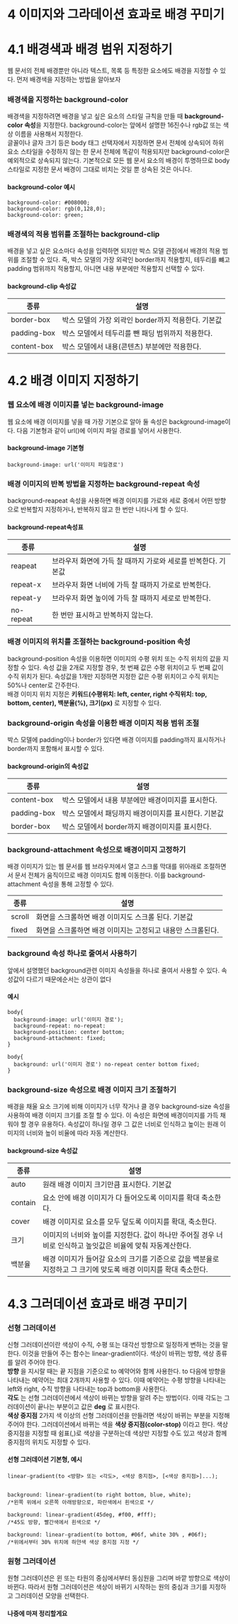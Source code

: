 # 4 이미지와 그라데이션 효과로 배경 꾸미기

# 4.1 배경색과 배경 범위 지정하기
웹 문서의 전체 배경뿐만 아니라 텍스트, 목록 등 특정한 요소에도 배경을 지정할 수 있다. 먼저 배경색을 지정하는 방법을 알아보자

### 배경색을 지정하는 background-color
배경색을 지정하려면 배경을 넣고 싶은 요소의 스타일 규칙을 만들 때 **background-color 속성**을 지정한다. background-color는 앞에서 설명한 16진수나 rgb값 또는 색상 이름을 사용해서 지정한다. <br>
글꼴이나 글자 크기 등은 body 태그 선택자에서 지정하면 문서 전체에 상속되어 하위 요소 스타일을 수정하지 않는 한 문서 전체에 똑같이 적용되지만 background-color은 예외적으로 상속되지 않는다. 기본적으로 모든 웹 문서 요소의 배경이 투명하므로 body 스타일로 지정한 문서 배경이 그대로 비치는 것일 뿐 상속된 것은 아니다.
#### background-color 예시
```
background-color: #008000;
background-color: rgb(0,128,0);
background-color: green;
```
### 배경색의 적용 범위를 조절하는 background-clip
배경을 넣고 싶은 요소마다 속성을 입력하면 되지만 박스 모델 관점에서 배경의 적용 범위를 조절할 수 있다. 즉, 박스 모델의 가장 외곽인 border까지 적용할지, 테두리를 뺴고 padding 범위까지 적용할지, 아니면 내용 부분에만 적용할지 선택할 수 있다.
#### background-clip 속성값
<table>
  <thead>
    <tr>
      <th>종류</th>
      <th>설명</th>
    </tr>
  </thead>
  <tbody>
    <tr>
      <td>border-box</td>
      <td>박스 모델의 가장 외곽인 border까지 적용한다. 기본값</td>
    </tr>
    <tr>
      <td>padding-box</td>
      <td>박스 모델에서 테두리를 뺀 패딩 범위까지 적용한다.</td>
    </tr>
    <tr>
      <td>content-box</td>
      <td>박스 모델에서 내용(콘텐츠) 부분에만 적용한다.</td>
    </tr>
  </tbody>
</table>

# 4.2 배경 이미지 지정하기

### 웹 요소에 배경 이미지를 넣는 background-image
웹 요소에 배경 이미지를 넣을 때 가장 기본으로 알아 둘 속성은 background-image이다. 다음 기본형과 같이 url()에 이미지 파일 경로를 넣어서 사용한다.
#### background-image 기본형
```
background-image: url('이미지 파일경로')
```
### 배경 이미지의 반복 방법을 지정하는 background-repeat 속성
background-reapeat 속성을 사용하면 배경 이미지를 가로와 세로 중에서 어떤 방향으로 반복할지 지정하거나, 반복하지 않고 한 번만 니타나게 할 수 있다.
#### background-repeat속성표

<table>
  <thead>
    <tr>
      <th>종류</th>
      <th>설명</th>
    </tr>
  </thead>
  <tbody>
    <tr>
      <td>reapeat</td>
      <td>브라우저 화면에 가득 찰 때까지 가로와 세로를 반복한다. 기본값</td>
    </tr>
    <tr>
      <td>repeat-x</td>
      <td>브라우저 화면 너비에 가득 찰 때까지 가로로 반복한다.</td>
    </tr>
    <tr>
      <td>repeat-y</td>
      <td>브라우저 화면 높이에 가득 찰 때까지 세로로 반복한다.</td>
    </tr>
    <tr>
      <td>no-repeat</td>
      <td>한 번만 표시하고 반복하지 않는다.</td>
  </tbody>
</table>

### 배경 이미지의 위치를 조절하는 background-position 속성
background-position 속성을 이용하면 이미지의 수평 위치 또는 수직 위치의 값을 지정할 수 있다. 속성 값을 2개로 지정할 경우, 첫 번째 값은 수평 위치이고 두 번째 값이 수직 위치가 된다. 속성값을 1개만 지정하면 지정한 값은 수평 위치이고 수직 위치는 50%나 center로 간주한다. <br>
배경 이미지 위치 지정은 **키워드(수평위치: left, center, right 수직위치: top, bottom, center), 백분율(%), 크기(px)** 로 지정할 수 있다.

### background-origin 속성을 이용한 배경 이미지 적용 범위 조절
박스 모델에 padding이나 border가 있다면 배경 이미지를 padding까지 표시하거나 border까지 포함해서 표시할 수 있다. 
#### background-origin의 속성값
<table>
  <thead>
    <tr>
      <th>종류</th>
      <th>설명</th>
    </tr>
  </thead>
  <tbody>
    <tr>
      <td>content-box</td>
      <td>박스 모델에서 내용 부분에만 배경이미지를 표시한다.</td>
    </tr>
    <tr>
      <td>padding-box</td>
      <td>박스 모델에서 패딩까지 배경이미지를 표시한다. 기본값</td>
    </tr>
    <tr>
      <td>border-box</td>
      <td>박스 모델에서 border까지 배경이미지를 표시한다.</td>
    </tr>
  </tbody>
</table>

### background-attachment 속성으로 배경이미지 고정하기
배경 이미지가 있는 웹 문서를 웹 브라우저에서 열고 스크롤 막대를 위아래로 조절하면서 문서 전체가 움직이므로 배경 이미지도 함께 이동한다. 이를 background-attachment 속성을 통해 고정할 수 있다.

<table>
  <thead>
    <tr>
      <th>종류</th>
      <th>설명</th>
    </tr>
  </thead>
  <tbody>
    <tr>
      <td>scroll</td>
      <td>화면을 스크롤하면 배경 이미지도 스크롤 된다. 기본값</td>
    </tr>
    <tr>
      <td>fixed</td>
      <td>화면을 스크롤하면 배경 이미지는 고정되고 내용만 스크롤된다.</td>
    </tr>
  </tbody>
</table>

### background 속성 하나로 줄여서 사용하기
앞에서 설명했던 background관련 이미지 속성들을 하나로 줄여서 사용할 수 있다. 속성값이 다르기 때문에순서는 상관이 없다
#### 예시
```
body{
  background-image: url('이미지 경로');
  background-repeat: no-repeat:
  background-position: center bottom;
  background-attachment: fixed;
}

body{
  background: url('이미지 경로') no-repeat center bottom fixed;
}  
```

### background-size 속성으로 배경 이미지 크기 조절하기
배경을 채울 요소 크기에 비해 이미지가 너무 작거나 클 경우 background-size 속성을 사용하여 배경 이미지 크기를 조절 할 수 있다. 이 속성은 화면에 배경이미지를 가득 채워야 할 경우 유용하다. 속성값이 하나일 경우 그 값은 너비로 인식하고 높이는 원래 이미지의 너비와 높이 비율에 따라 자동 계산한다.
#### background-size 속성값 
<table>
  <thead>
    <tr>
      <th>종류</th>
      <th>설명</th>
    </tr>
  </thead>
  <tbody>
    <tr>
      <td>auto</td>
      <td>원래 배경 이미지 크기만큼 표시한다. 기본값</td>
    </tr>
    <tr>
      <td>contain</td>
      <td>요소 안에 배경 이미지가 다 들어오도록 이미지를 확대 축소한다.</td>
    </tr>
    <tr>
      <td>cover</td>
      <td>배경 이미지로 요소를 모두 덮도록 이미지를 확대, 축소한다.</td>
    </tr>
    <tr>
      <td>크기</td>
      <td>이미지의 너비와 높이를 지정한다. 값이 하나만 주어질 경우 너비로 인식하고 높잇값은 비율에 맞춰 자동계산한다.</td>
    <tr>
      <td>백분율</td>
      <td>배경 이미지가 들어갈 요소의 크기를 기준으로 값을 백분율로 지정하고 그 크기에 맞도록 배경 이미지를 확대 축소한다.</td>
    </tr>
  </tbody>
</table>

# 4.3 그러데이션 효과로 배경 꾸미기

### 선형 그러데이션
신형 그러데이션이란 색상이 수직, 수평 또는 대각선 방향으로 일정하게 변하는 것을 말한다. 이것을 만들어 주는 함수는 linear-gradient이다. 색상이 바뀌는 방향, 색상 종류를 알려 주어야 한다. <br>
**방향** 을 지시랄 때는 끝 지점을 기준으로 to 예약어와 함께 사용한다. to 다음에 방향을 나타내는 예약어는 최대 2개까지 사용할 수 있다. 이때 예약어는 수평 뱡향을 나타내는 left와 right, 수직 방향을 나타내는 top과 bottom을 사용한다. <br>
**각도** 는 선형 그러데이션에서 색상이 바뀌는 방향을 알려 주는 방법이다. 이때 각도는 그러데이션이 끝나는 부분이고 값은 **deg** 로 표시한다. <br>
**색상 중지점** 2가지 색 이상의 선형 그러데이션을 만들려면 색상이 바뀌는  부분을 지정해 주어야 한다. 그러데이션에서 바뀌는 색을 **색상 중지점(color-stop)** 이라고 한다. 색상 중지점을 지정할 때 쉼표(,)로 색상을 구분하는데 색상만 지정할 수도 있고 색상과 함께 중지점의 위치도 지정할 수 있다.


#### 선형 그러데이션 기본형, 예시
```
linear-gradient(to <방향> 또는 <각도>, <색상 중지점>, [<색상 중지점>]...);


background: linear-gradient(to right bottom, blue, white);
/*왼쪽 위에서 오른쪽 아래방향으로, 파란색에서 흰색으로 */

background: linear-gradient(45deg, #f00, #fff);
/*45도 방향, 빨간색에서 흰색으로 */

background: linear-gradient(to bottom, #06f, white 30% , #06f);
/*위에서부터 30% 위치에 하얀색 색상 중지점 지정 */
```
### 원형 그러데이션
원형 그러데이션은 윈 또는 타원의 중심에서부터 동심원을 그리며 바깥 방향으로 색상이 바뀐다. 따라서 원형 그러데이션은 색상이 바뀌기 시작하는 원의 중심과 크기를 지정하고 그러데이션 모양을 선택한다. 
#### 나중에 마져 정리할게요 




















































































